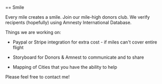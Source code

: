 == Smile

Every mile creates a smile. Join our mile-high donors club. We verify recipents (hopefully) using Amnesty International Database. 

Things we are working on:

* Paypal or Stripe integration for extra cost - if miles can't cover entire flight

* Storyboard for Donors & Amnest to communicate and to share 

* Mapping of Cities that you have the ability to help 


Please feel free to contact me! 


